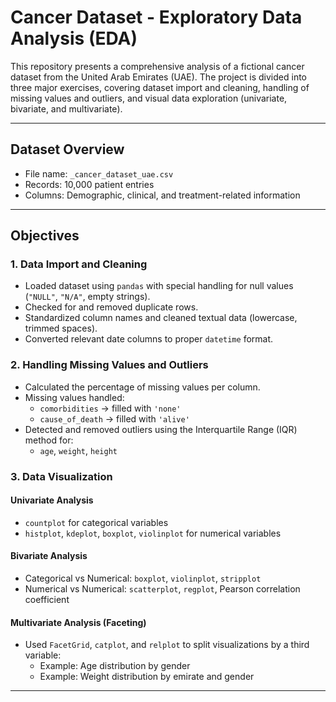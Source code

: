 # Cancer Dataset - Exploratory Data Analysis (EDA)

This repository presents a comprehensive analysis of a fictional cancer dataset from the United Arab Emirates (UAE). The project is divided into three major exercises, covering dataset import and cleaning, handling of missing values and outliers, and visual data exploration (univariate, bivariate, and multivariate).

---

## Dataset Overview

- File name: `_cancer_dataset_uae.csv`
- Records: 10,000 patient entries
- Columns: Demographic, clinical, and treatment-related information

---

## Objectives

### 1. Data Import and Cleaning
- Loaded dataset using `pandas` with special handling for null values (`"NULL"`, `"N/A"`, empty strings).
- Checked for and removed duplicate rows.
- Standardized column names and cleaned textual data (lowercase, trimmed spaces).
- Converted relevant date columns to proper `datetime` format.

### 2. Handling Missing Values and Outliers
- Calculated the percentage of missing values per column.
- Missing values handled:
  - `comorbidities` → filled with `'none'`
  - `cause_of_death` → filled with `'alive'`
- Detected and removed outliers using the Interquartile Range (IQR) method for:
  - `age`, `weight`, `height`

### 3. Data Visualization
#### Univariate Analysis
- `countplot` for categorical variables
- `histplot`, `kdeplot`, `boxplot`, `violinplot` for numerical variables

#### Bivariate Analysis
- Categorical vs Numerical: `boxplot`, `violinplot`, `stripplot`
- Numerical vs Numerical: `scatterplot`, `regplot`, Pearson correlation coefficient

#### Multivariate Analysis (Faceting)
- Used `FacetGrid`, `catplot`, and `relplot` to split visualizations by a third variable:
  - Example: Age distribution by gender
  - Example: Weight distribution by emirate and gender

---
